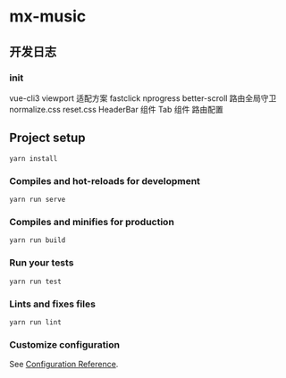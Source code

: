 # mx-music

## 开发日志

### init

vue-cli3
viewport 适配方案
fastclick
nprogress
better-scroll
路由全局守卫
normalize.css
reset.css
HeaderBar 组件
Tab 组件
路由配置

### 

## Project setup

```
yarn install
```

### Compiles and hot-reloads for development

```
yarn run serve
```

### Compiles and minifies for production

```
yarn run build
```

### Run your tests

```
yarn run test
```

### Lints and fixes files

```
yarn run lint
```

### Customize configuration

See [Configuration Reference](https://cli.vuejs.org/config/).
